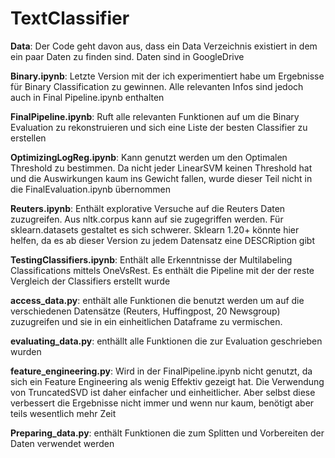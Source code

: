 # TextClassifier

<b>Data</b>: Der Code geht davon aus, dass ein Data Verzeichnis existiert in dem ein paar Daten zu finden sind. Daten sind in GoogleDrive

<b>Binary.ipynb</b>: Letzte Version mit der ich experimentiert habe um Ergebnisse für Binary Classification zu gewinnen. Alle relevanten Infos sind jedoch auch in Final Pipeline.ipynb enthalten

<b>FinalPipeline.ipynb</b>: Ruft alle relevanten Funktionen auf um die Binary Evaluation zu rekonstruieren und sich eine Liste der besten Classifier zu erstellen

<b>OptimizingLogReg.ipynb</b>: Kann genutzt werden um den Optimalen Threshold zu bestimmen. Da nicht jeder LinearSVM keinen Threshold hat und die Auswirkungen kaum ins Gewicht fallen, wurde dieser Teil nicht in die FinalEvaluation.ipynb übernommen

<b>Reuters.ipynb</b>: Enthält explorative Versuche auf die Reuters Daten zuzugreifen. Aus nltk.corpus kann auf sie zugegriffen werden. Für sklearn.datasets gestaltet es sich schwerer. Sklearn 1.20+ könnte hier helfen, da es ab dieser Version zu jedem Datensatz eine DESCRiption gibt

<b>TestingClassifiers.ipynb</b>: Enthält alle Erkenntnisse der Multilabeling Classifications mittels OneVsRest. Es enthält die Pipeline mit der der reste Vergleich der Classifiers erstellt wurde

<b>access_data.py</b>: enthält alle Funktionen die benutzt werden um auf die verschiedenen Datensätze (Reuters, Huffingpost, 20 Newsgroup) zuzugreifen und sie in ein einheitlichen Dataframe zu vermischen.

<b>evaluating_data.py</b>: enthällt alle Funktionen die zur Evaluation geschrieben wurden

<b>feature_engineering.py</b>: Wird in der FinalPipeline.ipynb nicht genutzt, da sich ein Feature Engineering als wenig Effektiv gezeigt hat. Die Verwendung von TruncatedSVD ist daher einfacher und einheitlicher. Aber selbst diese verbessert die Ergebnisse nicht immer und wenn nur kaum, benötigt aber teils wesentlich mehr Zeit

<b>Preparing_data.py</b>: enthält Funktionen die zum Splitten und Vorbereiten der Daten verwendet werden
